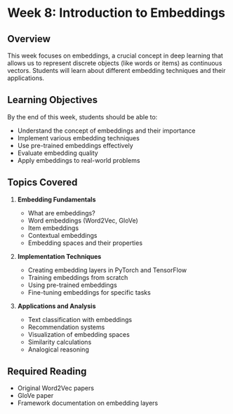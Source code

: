 # Week 8: Introduction to Embeddings

## Overview
This week focuses on embeddings, a crucial concept in deep learning that allows us to represent discrete objects (like words or items) as continuous vectors. Students will learn about different embedding techniques and their applications.

## Learning Objectives
By the end of this week, students should be able to:
- Understand the concept of embeddings and their importance
- Implement various embedding techniques
- Use pre-trained embeddings effectively
- Evaluate embedding quality
- Apply embeddings to real-world problems

## Topics Covered
1. **Embedding Fundamentals**
   - What are embeddings?
   - Word embeddings (Word2Vec, GloVe)
   - Item embeddings
   - Contextual embeddings
   - Embedding spaces and their properties

2. **Implementation Techniques**
   - Creating embedding layers in PyTorch and TensorFlow
   - Training embeddings from scratch
   - Using pre-trained embeddings
   - Fine-tuning embeddings for specific tasks

3. **Applications and Analysis**
   - Text classification with embeddings
   - Recommendation systems
   - Visualization of embedding spaces
   - Similarity calculations
   - Analogical reasoning

## Required Reading
- Original Word2Vec papers
- GloVe paper
- Framework documentation on embedding layers

